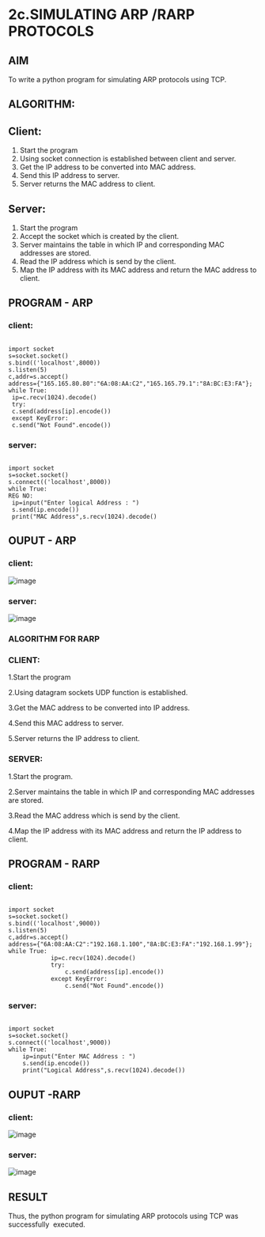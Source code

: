 # 2c.SIMULATING ARP /RARP PROTOCOLS
## AIM
To write a python program for simulating ARP protocols using TCP.
## ALGORITHM:
## Client:
1. Start the program
2. Using socket connection is established between client and server.
3. Get the IP address to be converted into MAC address.
4. Send this IP address to server.
5. Server returns the MAC address to client.
## Server:
1. Start the program
2. Accept the socket which is created by the client.
3. Server maintains the table in which IP and corresponding MAC addresses are
stored.
4. Read the IP address which is send by the client.
5. Map the IP address with its MAC address and return the MAC address to client.

## PROGRAM - ARP
### client:
```

import socket
s=socket.socket()
s.bind(('localhost',8000))
s.listen(5)
c,addr=s.accept()
address={"165.165.80.80":"6A:08:AA:C2","165.165.79.1":"8A:BC:E3:FA"};
while True:
 ip=c.recv(1024).decode()
 try:
 c.send(address[ip].encode())
 except KeyError:
 c.send("Not Found".encode())
```

### server:
```

import socket
s=socket.socket()
s.connect(('localhost',8000))
while True:
REG NO:
 ip=input("Enter logical Address : ")
 s.send(ip.encode())
 print("MAC Address",s.recv(1024).decode()
```

## OUPUT - ARP
### client:
![image](https://github.com/KALIKIRIVAISHNAVI/2c.ARP_RARP_PROTOCOLS/assets/152273289/3832ebb5-0fe9-4600-9981-c094136951bf)

### server:
![image](https://github.com/KALIKIRIVAISHNAVI/2c.ARP_RARP_PROTOCOLS/assets/152273289/596eaa41-0755-44d9-8e1d-98fc2ab0608e)

### ALGORITHM FOR RARP
### CLIENT:
1.Start the program

2.Using datagram sockets UDP function is established.

3.Get the MAC address to be converted into IP address.

4.Send this MAC address to server.

5.Server returns the IP address to client.

### SERVER:
1.Start the program.

2.Server maintains the table in which IP and corresponding MAC addresses are stored.

3.Read the MAC address which is send by the client.

4.Map the IP address with its MAC address and return the IP address to client.

## PROGRAM - RARP
### client:
```

import socket 
s=socket.socket() 
s.bind(('localhost',9000)) 
s.listen(5) 
c,addr=s.accept() 
address={"6A:08:AA:C2":"192.168.1.100","8A:BC:E3:FA":"192.168.1.99"}; 
while True: 
            ip=c.recv(1024).decode() 
            try: 
                c.send(address[ip].encode()) 
            except KeyError: 
                c.send("Not Found".encode())
```

### server:
```

import socket 
s=socket.socket() 
s.connect(('localhost',9000)) 
while True: 
    ip=input("Enter MAC Address : ") 
    s.send(ip.encode()) 
    print("Logical Address",s.recv(1024).decode())
```

## OUPUT -RARP
### client:
![image](https://github.com/KALIKIRIVAISHNAVI/2c.ARP_RARP_PROTOCOLS/assets/152273289/aac6382c-35ce-4951-b892-1078cd00f1d7)

### server:
![image](https://github.com/KALIKIRIVAISHNAVI/2c.ARP_RARP_PROTOCOLS/assets/152273289/43ef0b26-5284-46f8-ab86-ac9f970a7ccb)


## RESULT
Thus, the python program for simulating ARP protocols using TCP was successfully 
executed.

